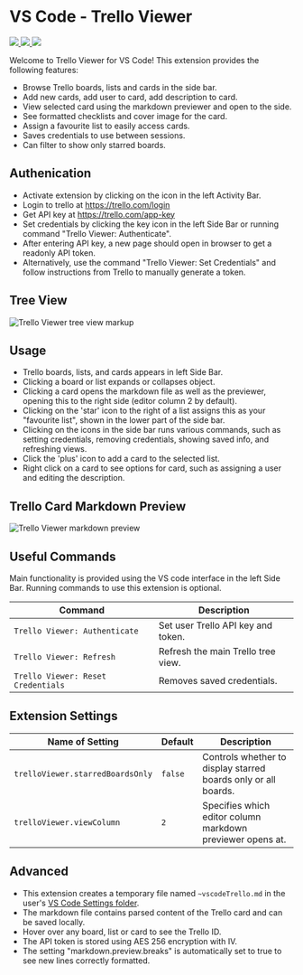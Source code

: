 # VS Code - Trello Viewer
<a href="https://marketplace.visualstudio.com/items?itemName=Ho-Wan.vscode-trello-viewer" title="Go to VS marketplace">
  <img src="https://vsmarketplacebadge.apphb.com/version-short/ho-wan.vscode-trello-viewer.svg">
</a>
<a href="https://github.com/Ho-Wan/vscode-trello-viewer" title="Go to Github repo">
  <img src="https://vsmarketplacebadge.apphb.com/installs/ho-wan.vscode-trello-viewer.svg">
</a>
<a href="https://dev.azure.com/hw-vscode/vscode-trello-viewer/_build/latest?definitionId=3?branchName=master" title="Go to Azure pipelines">
  <img src="https://dev.azure.com/hw-vscode/vscode-trello-viewer/_apis/build/status/Ho-Wan.vscode-trello-viewer?branchName=master">
</a>

Welcome to Trello Viewer for VS Code! This extension provides the following features:

- Browse Trello boards, lists and cards in the side bar.
- Add new cards, add user to card, add description to card.
- View selected card using the markdown previewer and open to the side.
- See formatted checklists and cover image for the card.
- Assign a favourite list to easily access cards.
- Saves credentials to use between sessions.
- Can filter to show only starred boards.

## Authenication

- Activate extension by clicking on the icon in the left Activity Bar.
- Login to trello at https://trello.com/login
- Get API key at https://trello.com/app-key
- Set credentials by clicking the key icon in the left Side Bar or running command "Trello Viewer: Authenticate".
- After entering API key, a new page should open in browser to get a readonly API token.
- Alternatively, use the command "Trello Viewer: Set Credentials" and follow instructions from Trello to manually generate a token.

## Tree View

<img src="https://raw.githubusercontent.com/Ho-Wan/vscode-trello-viewer/master/images/readme/main-tree-view-markup.png" alt="Trello Viewer tree view markup">

## Usage

- Trello boards, lists, and cards appears in left Side Bar.
- Clicking a board or list expands or collapses object.
- Clicking a card opens the markdown file as well as the previewer, opening this to the right side (editor column 2 by default).
- Clicking on the 'star' icon to the right of a list assigns this as your "favourite list", shown in the lower part of the side bar.
- Clicking on the icons in the side bar runs various commands, such as setting credentials, removing credentials, showing saved info, and refreshing views.
- Click the 'plus' icon to add a card to the selected list.
- Right click on a card to see options for card, such as assigning a user and editing the description.

## Trello Card Markdown Preview

<img src="https://raw.githubusercontent.com/Ho-Wan/vscode-trello-viewer/master/images/readme/screenshot1v2-markdown-preview.png" alt="Trello Viewer markdown preview">

## Useful Commands

Main functionality is provided using the VS code interface in the left Side Bar. Running commands to use this extension is optional.

Command | Description
--- | ---
```Trello Viewer: Authenticate``` | Set user Trello API key and token.
```Trello Viewer: Refresh``` | Refresh the main Trello tree view.
```Trello Viewer: Reset Credentials``` | Removes saved credentials.

## Extension Settings

Name of Setting | Default | Description
--- | --- | ---
```trelloViewer.starredBoardsOnly``` | ```false``` | Controls whether to display starred boards only or all boards.
```trelloViewer.viewColumn``` | ```2``` | Specifies which editor column markdown previewer opens at.

## Advanced

- This extension creates a temporary file named `~vscodeTrello.md` in the user's [VS Code Settings folder](https://code.visualstudio.com/docs/getstarted/settings#_settings-file-locations).
- The markdown file contains parsed content of the Trello card and can be saved locally.
- Hover over any board, list or card to see the Trello ID.
- The API token is stored using AES 256 encryption with IV.
- The setting "markdown.preview.breaks" is automatically set to true to see new lines correctly formatted.
